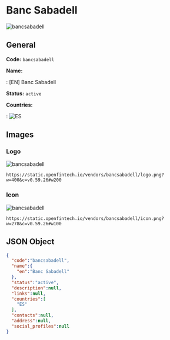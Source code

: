 
# Banc Sabadell 
![bancsabadell](https://static.openfintech.io/vendors/bancsabadell/logo.png?w=400&c=v0.59.26#w200)  

## General 
 
**Code:** `bancsabadell` 
 
**Name:** 
 
:	[EN] Banc Sabadell 
 
**Status:** `active` 
 
 
**Countries:** 
 
:	![ES](https://cdnjs.cloudflare.com/ajax/libs/flag-icon-css/3.3.0/flags/4x3/es.svg#w24)  

## Images 

### Logo 
 
![bancsabadell](https://static.openfintech.io/vendors/bancsabadell/logo.png?w=400&c=v0.59.26#w200)  

```
https://static.openfintech.io/vendors/bancsabadell/logo.png?w=400&c=v0.59.26#w200
```  

### Icon 
 
![bancsabadell](https://static.openfintech.io/vendors/bancsabadell/icon.png?w=278&c=v0.59.26#w100)  

```
https://static.openfintech.io/vendors/bancsabadell/icon.png?w=278&c=v0.59.26#w100
```  

## JSON Object 

```json
{
  "code":"bancsabadell",
  "name":{
    "en":"Banc Sabadell"
  },
  "status":"active",
  "description":null,
  "links":null,
  "countries":[
    "ES"
  ],
  "contacts":null,
  "address":null,
  "social_profiles":null
}
```  
